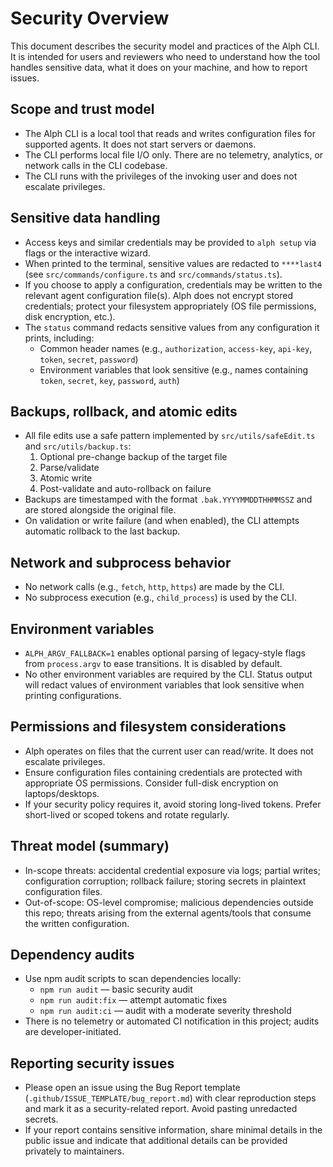 # Security Overview

This document describes the security model and practices of the Alph CLI. It is intended for users and reviewers who need to understand how the tool handles sensitive data, what it does on your machine, and how to report issues.

## Scope and trust model

- The Alph CLI is a local tool that reads and writes configuration files for supported agents. It does not start servers or daemons.
- The CLI performs local file I/O only. There are no telemetry, analytics, or network calls in the CLI codebase.
- The CLI runs with the privileges of the invoking user and does not escalate privileges.

## Sensitive data handling

- Access keys and similar credentials may be provided to `alph setup` via flags or the interactive wizard.
- When printed to the terminal, sensitive values are redacted to `****last4` (see `src/commands/configure.ts` and `src/commands/status.ts`).
- If you choose to apply a configuration, credentials may be written to the relevant agent configuration file(s). Alph does not encrypt stored credentials; protect your filesystem appropriately (OS file permissions, disk encryption, etc.).
- The `status` command redacts sensitive values from any configuration it prints, including:
  - Common header names (e.g., `authorization`, `access-key`, `api-key`, `token`, `secret`, `password`)
  - Environment variables that look sensitive (e.g., names containing `token`, `secret`, `key`, `password`, `auth`)

## Backups, rollback, and atomic edits

- All file edits use a safe pattern implemented by `src/utils/safeEdit.ts` and `src/utils/backup.ts`:
  1) Optional pre-change backup of the target file
  2) Parse/validate
  3) Atomic write
  4) Post-validate and auto-rollback on failure
- Backups are timestamped with the format `.bak.YYYYMMDDTHHMMSSZ` and are stored alongside the original file.
- On validation or write failure (and when enabled), the CLI attempts automatic rollback to the last backup.

## Network and subprocess behavior

- No network calls (e.g., `fetch`, `http`, `https`) are made by the CLI.
- No subprocess execution (e.g., `child_process`) is used by the CLI.

## Environment variables

- `ALPH_ARGV_FALLBACK=1` enables optional parsing of legacy-style flags from `process.argv` to ease transitions. It is disabled by default.
- No other environment variables are required by the CLI. Status output will redact values of environment variables that look sensitive when printing configurations.

## Permissions and filesystem considerations

- Alph operates on files that the current user can read/write. It does not escalate privileges.
- Ensure configuration files containing credentials are protected with appropriate OS permissions. Consider full-disk encryption on laptops/desktops.
- If your security policy requires it, avoid storing long-lived tokens. Prefer short-lived or scoped tokens and rotate regularly.

## Threat model (summary)

- In-scope threats: accidental credential exposure via logs; partial writes; configuration corruption; rollback failure; storing secrets in plaintext configuration files.
- Out-of-scope: OS-level compromise; malicious dependencies outside this repo; threats arising from the external agents/tools that consume the written configuration.

## Dependency audits

- Use npm audit scripts to scan dependencies locally:
  - `npm run audit` — basic security audit
  - `npm run audit:fix` — attempt automatic fixes
  - `npm run audit:ci` — audit with a moderate severity threshold
 - There is no telemetry or automated CI notification in this project; audits are developer-initiated.

## Reporting security issues

- Please open an issue using the Bug Report template (`.github/ISSUE_TEMPLATE/bug_report.md`) with clear reproduction steps and mark it as a security-related report. Avoid pasting unredacted secrets.
- If your report contains sensitive information, share minimal details in the public issue and indicate that additional details can be provided privately to maintainers.
